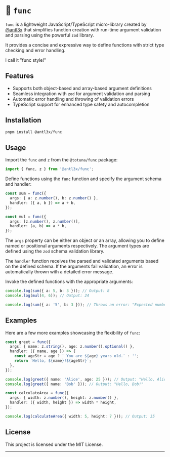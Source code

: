 # 🕺 `func`

`func` is a lightweight JavaScript/TypeScript micro-library created by [@antl3x](https://antl3x.co) that simplifies function creation with run-time argument validation and parsing using the powerful `zod` library.

It provides a concise and expressive way to define functions with strict type checking and error handling.

I call it "func style!"

## Features

- Supports both object-based and array-based argument definitions
- Seamless integration with `zod` for argument validation and parsing
- Automatic error handling and throwing of validation errors
- TypeScript support for enhanced type safety and autocompletion

## Installation

```bash
pnpm install @antl3x/func
```

## Usage

Import the `func` and `z` from the `@totuna/func` package:

```typescript
import { func, z } from '@antl3x/func';
```

Define functions using the `func` function and specify the argument schema and handler:

```typescript
const sum = func({
  args: { a: z.number(), b: z.number() },
  handler: ({ a, b }) => a + b,
});

const mul = func({
  args: [z.number(), z.number()],
  handler: (a, b) => a * b,
});
```

The `args` property can be either an object or an array, allowing you to define named or positional arguments respectively. The argument types are defined using the `zod` schema validation library.

The `handler` function receives the parsed and validated arguments based on the defined schema. If the arguments fail validation, an error is automatically thrown with a detailed error message.

Invoke the defined functions with the appropriate arguments:

```typescript
console.log(sum({ a: 5, b: 3 })); // Output: 8
console.log(mul(4, 6)); // Output: 24

console.log(sum({ a: '5', b: 3 })); // Throws an error: "Expected number, received string"
```

## Examples

Here are a few more examples showcasing the flexibility of `func`:

```typescript
const greet = func({
  args: { name: z.string(), age: z.number().optional() },
  handler: ({ name, age }) => {
    const ageStr = age ? ` You are ${age} years old.` : '';
    return `Hello, ${name}!${ageStr}`;
  },
});

console.log(greet({ name: 'Alice', age: 25 })); // Output: "Hello, Alice! You are 25 years old."
console.log(greet({ name: 'Bob' })); // Output: "Hello, Bob!"
```

```typescript
const calculateArea = func({
  args: { width: z.number(), height: z.number() },
  handler: ({ width, height }) => width * height,
});

console.log(calculateArea({ width: 5, height: 7 })); // Output: 35
```

## License

This project is licensed under the MIT License.

---
